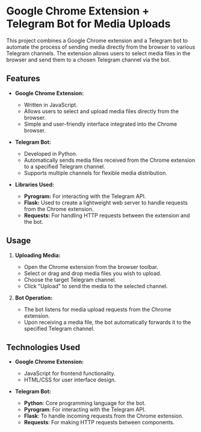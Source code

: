 # Google Chrome Extension + Telegram Bot for Media Uploads

This project combines a Google Chrome extension and a Telegram bot to automate the process of sending media directly from the browser to various Telegram channels. The extension allows users to select media files in the browser and send them to a chosen Telegram channel via the bot.

## Features

- **Google Chrome Extension:**
  - Written in JavaScript.
  - Allows users to select and upload media files directly from the browser.
  - Simple and user-friendly interface integrated into the Chrome browser.

- **Telegram Bot:**
  - Developed in Python.
  - Automatically sends media files received from the Chrome extension to a specified Telegram channel.
  - Supports multiple channels for flexible media distribution.

- **Libraries Used:**
  - **Pyrogram:** For interacting with the Telegram API.
  - **Flask:** Used to create a lightweight web server to handle requests from the Chrome extension.
  - **Requests:** For handling HTTP requests between the extension and the bot.

## Usage

1. **Uploading Media:**
   - Open the Chrome extension from the browser toolbar.
   - Select or drag and drop media files you wish to upload.
   - Choose the target Telegram channel.
   - Click "Upload" to send the media to the selected channel.

2. **Bot Operation:**
   - The bot listens for media upload requests from the Chrome extension.
   - Upon receiving a media file, the bot automatically forwards it to the specified Telegram channel.

## Technologies Used

- **Google Chrome Extension:**
  - JavaScript for frontend functionality.
  - HTML/CSS for user interface design.

- **Telegram Bot:**
  - **Python**: Core programming language for the bot.
  - **Pyrogram**: For interacting with the Telegram API.
  - **Flask**: To handle incoming requests from the Chrome extension.
  - **Requests**: For making HTTP requests between components.
